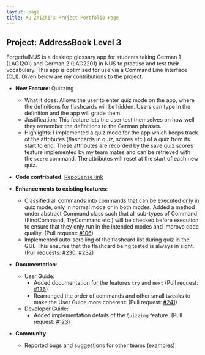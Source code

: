```yaml
---
layout: page
title: Xu ZhiZhi's Project Portfolio Page
---
```


## Project: AddressBook Level 3

ForgetfulNUS is a desktop glossary app for students taking German 1 (LAG1201) and German 2 (LAG2201) in NUS to practise and test their vocabulary. This app is optimised for use via a Command Line Interface (CLI).
Given below are my contributions to the project.

* **New Feature**: Quizzing
  * What it does: Allows the user to enter quiz mode on the app, where the definitions for flashcards will be hidden. Users can type in the definition and the app will grade them.
  * Justification: This feature lets the user test themselves on how well they remember the definitions to the German phrases. 
  * Highlights: I implemented a quiz mode for the app which keeps track of the attributes (flashcards in quiz, scores etc.) of a quiz from its start to end. These attributes are recorded by the save quiz scores feature implemented by my team mates and can be retrieved with the `score` command. The attributes will reset at the start of each new quiz.

* **Code contributed**: [RepoSense link](https://nus-cs2103-ay2021s1.github.io/tp-dashboard/#breakdown=true&search=w16&sort=groupTitle&sortWithin=title&since=2020-08-14&timeframe=commit&mergegroup=&groupSelect=groupByRepos&checkedFileTypes=docs~functional-code~test-code~other&tabOpen=true&tabType=authorship&tabAuthor=zhizhizhizhizhi&tabRepo=AY2021S1-CS2103T-W16-2%2Ftp%5Bmaster%5D&authorshipIsMergeGroup=false&authorshipFileTypes=docs~functional-code~test-code)

* **Enhancements to existing features**:
  * Classified all commands into commands that can be executed only in quiz mode, only in normal mode or in both modes. Added a method under abstract Command class such that all sub-types of Command (FindCommand, TryCommand etc.) will be checked before execution to ensure that they only run in the intended modes and improve code quality. (Pull request: [\#106](https://github.com/AY2021S1-CS2103T-W16-2/tp/pull/106))
  * Implemented auto-scrolling of the flashcard list during quiz in the GUI. This ensures that the flashcard being tested is always in sight. (Pull requests: [\#230](https://github.com/AY2021S1-CS2103T-W16-2/tp/pull/230), [\#232](https://github.com/AY2021S1-CS2103T-W16-2/tp/pull/232))
  
* **Documentation**:
  * User Guide:
    * Added documentation for the features `try` and `next` (Pull request: [\#136](https://github.com/AY2021S1-CS2103T-W16-2/tp/pull/136))
    * Rearranged the order of commands and other small tweaks to make the User Guide more coherent: (Pull request: [\#241](https://github.com/AY2021S1-CS2103T-W16-2/tp/pull/241))
  * Developer Guide:
    * Added implementation details of the `Quizzing` feature. (Pull request: [\#123](https://github.com/AY2021S1-CS2103T-W16-2/tp/pull/123))

* **Community**:
  * Reported bugs and suggestions for other teams ([examples](https://github.com/zhizhizhizhizhi/ped/issues))


